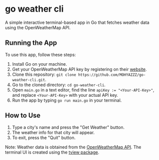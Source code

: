 # go weather cli

A simple interactive terminal-based app in Go that fetches weather data using the OpenWeatherMap API.

## Running the App

To use this app, follow these steps:

1. Install Go on your machine.
2. Get your OpenWeatherMap API key by registering on their [website](https://openweathermap.org/).
3. Clone this repository: `git clone https://github.com/MOHYAZZZ/go-weather-cli.git`.
4. Go to the cloned directory: `cd go-weather-cli`.
5. Open `main.go` in a text editor, find the line `apiKey := "<Your-API-Key>"`, and replace `<Your-API-Key>` with your actual API key.
6. Run the app by typing `go run main.go` in your terminal.

## How to Use

1. Type a city's name and press the "Get Weather" button.
2. The weather info for that city will appear.
3. To exit, press the "Quit" button.


Note: Weather data is obtained from the [OpenWeatherMap API](https://openweathermap.org/api). The terminal UI is created using the [tview package](https://github.com/rivo/tview).
